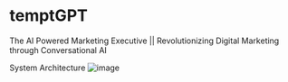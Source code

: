 # temptGPT
The AI Powered Marketing Executive || Revolutionizing Digital Marketing through Conversational AI

System Architecture
![image](https://github.com/SaiSandeep23/temptGPT/assets/125615373/7ff90a64-b626-43ad-a492-5eb0b01bfad0)

